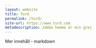 ```yaml
---
layout: website
title: Turd
permalink: /turd/
site-url: https://www.turd.com
metadescription: Jobba hemma är min grej
---
```

Mer innehåll - markdown
